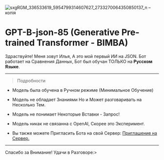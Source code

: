 ![sxgRGM_336533619_5954799314607627_2733270064350850137_n – копія](https://github.com/C4ainikT/GPT-B/assets/129612159/154c8b4f-de6c-4a58-bfd4-882db2995b5c)
# GPT-B-json-85 (Generative Pre-trained Transformer - BIMBA)

Здраствуйте! Меня зовут Илья, А это мой первый ИИ на JSON. Бот работает на Сравнения Данных, Бот был обучан ТОЛЬКО на __Русском Языке__.

***

> Подробности

- Модель была обучена в Ручном режиме (Минимальное Обучение)

- Модель не обладает Знаниями Но и Может разговаривать на Несколько Тем.

- Модель не понимает Некоторые Вставки - Запрос!

- Модель никак не связанна с OpenAI, Скорее это Эксперимент.

- Вы также можете Пригласить Бота на свой Сервер: [Приглашение на Сервер.](https://discord.com/api/oauth2/authorize?client_id=1150759440983789620&permissions=3072&scope=bot)

***

Спасибо за Внимание! Удачи в Разговоре:>
